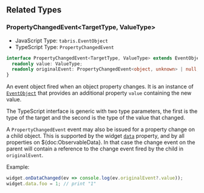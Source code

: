 ## Related Types

### PropertyChangedEvent&lt;TargetType, ValueType&gt;

* JavaScript Type: `tabris.EventObject`
* TypeScript Type: `PropertyChangedEvent`

```ts
interface PropertyChangedEvent<TargetType, ValueType> extends EventObject<TargetType>{
  readonly value: ValueType;
  readonly originalEvent: PropertyChangedEvent<object, unknown> | null;
}
```

An event object fired when an object property changes. It is an instance of [`EventObject`](./EventObject.md) that provides an additional property `value` containing the new value.

The TypeScript interface is generic with two type parameters, the first is the type of the target and the second is the type of the value that changed.

A `PropertyChangedEvent` event may also be issued for a property change on a child object. This is supported by the widget [`data`](${doc:WidgetUrl}#data) property, and by all properties on ${doc:ObservableData}. In that case the change event on the parent will contain a reference to the change event fired by the child in `originalEvent`.

Example:

```js
widget.onDataChanged(ev => console.log(ev.originalEvent?.value));
widget.data.foo = 1; // print "1"
```
